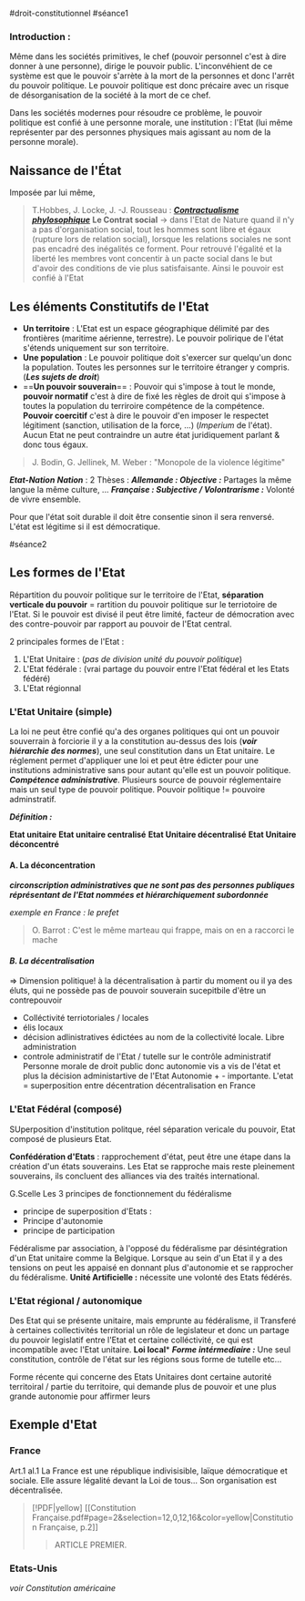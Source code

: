 #droit-constitutionnel #séance1 
### Introduction : 
Même dans les sociétés primitives, le chef (pouvoir personnel c'est à dire donner à une personne), dirige le pouvoir public. L'inconvéhient de ce système est que le pouvoir s'arrète à la mort de la personnes et donc l'arrêt du pouvoir politique. Le pouvoir politique est donc précaire avec un risque de désorganisation de la société à la mort de ce chef.

Dans les sociétés modernes pour résoudre ce problème, le pouvoir politique est confié à une personne morale, une institution : l'Etat (lui même représenter par des personnes physiques mais agissant au nom de la personne morale).

## Naissance de l'État
Imposée par lui même, 
> T.Hobbes, J. Locke, J. -J. Rousseau : [***Contractualisme phylosophique***](https://www.wikiwand.com/fr/articles/Contractualisme)
> **Le Contrat social** -> dans l'Etat de Nature quand il n'y a pas d'organisation social, tout les hommes sont libre et égaux (rupture lors de relation social), lorsque les relations sociales ne sont pas encadré des inégalités ce forment. Pour retrouvé l'égalité et la liberté les membres vont concentir à un pacte social dans le but d'avoir des conditions de vie plus satisfaisante.  Ainsi le pouvoir est confié à l'Etat

## Les éléments Constitutifs de l'Etat
- **Un territoire** : L'Etat est un espace géographique délimité par des frontières (maritime aérienne, terrestre). Le pouvoir polirique de l'état s'étends uniquement sur son territoire.
- **Une population** : Le pouvoir politique doit s'exercer sur quelqu'un donc la population. Toutes les personnes sur le territoire étranger y compris. (***Les sujets de droit***)
- ==**Un pouvoir souverain**== : Pouvoir qui s'impose à tout le monde, **pouvoir normatif** c'est à dire de fixé les règles de droit qui s'impose à toutes la population du terriroire compétence de la compétence. **Pouvoir coercitif** c'est à dire le pouvoir d'en imposer le respectet légitiment (sanction, utilisation de la force, ...) (*Imperium* de l'état). Aucun Etat ne peut contraindre un autre état juridiquement parlant & donc tous égaux.
> 	J. Bodin, G. Jellinek, M. Weber : "Monopole de la violence légitime"

***Etat-Nation***
***Nation*** : 2 Thèses : 
***Allemande : Objective  :*** Partages la même langue la même culture, ...
***Française : Subjective / Volontrarisme :*** Volonté de vivre ensemble. 

Pour que l'état soit durable il doit être consentie sinon il sera renversé. L'état est légitime si il est démocratique. 

#séance2
## Les formes de l'Etat

Répartition du pouvoir politique sur le territoire de l'Etat, **séparation verticale du pouvoir** = rartition du pouvoir politique sur le terriotoire de l'Etat.
Si le pouvoir est divisé il peut être limité, facteur de démocration avec des contre-pouvoir par rapport au pouvoir de l'Etat central.

2 principales formes de l'Etat :
1. L'Etat Unitaire : (*pas de division unité du pouvoir politique*)
2. L'Etat fédérale : (vrai partage du pouvoir entre l'Etat fédéral et les Etats fédéré)
3. L'Etat régionnal

### L'Etat Unitaire (simple)


La loi ne peut être confié qu'a des organes politiques qui ont un pouvoir souverrain à forciorie il y a la constitution au-dessus des lois (***voir hiérarchie des normes***), une seul constitution dans un Etat unitaire. Le réglement permet d'appliquer une loi et peut être édicter pour une institutions administrative sans pour autant qu'elle est un pouvoir politique. ***Compétence administrative***. Plusieurs source de pouvoir réglementaire mais un seul type de pouvoir politique.
Pouvoir politique != pouvoire adminstratif.

***Définition :***

**Etat unitaire**
**Etat unitaire centralisé**
**Etat Unitaire décentralisé**
**Etat Unitaire déconcentré**

#### **A. La déconcentration**

***circonscription administratives que ne sont pas des personnes publiques***
***réprésentant de l'Etat nommées et hiérarchiquement subordonnée***

*exemple en France : le prefet*

> O. Barrot : C'est le même marteau qui frappe, mais on en a raccorci le mache

#### ***B. La décentralisation***

=> Dimension politique! à la décentralisation à partir du moment ou il ya des éluts, qui ne possède pas de pouvoir souverain sucepitbile d'être un contrepouvoir
- Colléctivité terriotoriales / locales
- élis locaux
- décision adlinistratives édictées au nom de la collectivité locale. Libre administration
- controle administratif de l'Etat / tutelle sur le contrôle administratif
Personne morale de droit public donc autonomie vis a vis de l'état et plus la décision administartive de l'Etat 
Autonomie + - importante. L'etat =
superposition entre décentration décentralisation en France

### L'Etat Fédéral (composé)
SUperposition d'institution politque, réel séparation vericale du pouvoir, Etat composé de plusieurs Etat.

**Confédération d'Etats** : rapprochement d'état, peut être une étape dans la création d'un états souverains. Les Etat se rapproche mais reste pleinement souverains, ils concluent des alliances via des traités international. 


G.Scelle
Les 3 principes de fonctionnement du fédéralisme
- principe de superposition d'Etats : 
- Principe d'autonomie
- principe de participation

Fédéralisme par association, à l'opposé du fédéralisme par désintégration d'un Etat unitaire comme la Belgique. Lorsque au sein d'un Etat il y a des tensions on peut les appaisé en donnant plus d'autonomie et se rapprocher du fédéralisme.
**Unité Artificielle :** nécessite une volonté des Etats fédérés.


### L'Etat régional / autonomique

Des Etat qui se présente unitaire, mais emprunte au fédéralisme, il Transferé à certaines collectivités territorial un rôle de legislateur et donc un partage du pouvoir legislatif entre l'Etat et certaine colléctivité, ce qui est incompatible avec l'Etat unitaire. **Loi local***
***Forme intérmediaire :***
Une seul constitution, contrôle de l'état sur les régions sous forme de tutelle etc...

Forme récente qui concerne des Etats Unitaires dont certaine autorité territoiral / partie du territoire, qui demande plus de pouvoir et une plus grande autonomie pour affirmer leurs 


## Exemple d'Etat

### France 
Art.1 al.1 La France est une république indivisisible, laïque démocratique et sociale. Elle assure légalité devant la Loi de tous... Son organisation est décentralisée.
> [!PDF|yellow] [[Constitution Française.pdf#page=2&selection=12,0,12,16&color=yellow|Constitution Française, p.2]]
> > ARTICLE PREMIER.
> 
> 

### Etats-Unis
*voir Constitution américaine*

